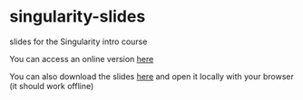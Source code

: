 # singularity-slides

slides for the Singularity intro course

You can access an online version [here](https://pescobar.github.io/singularity-slides/)

You can also download the slides [here](https://github.com/pescobar/singularity-slides/archive/master.zip) and open it locally with your browser (it should work offline)
